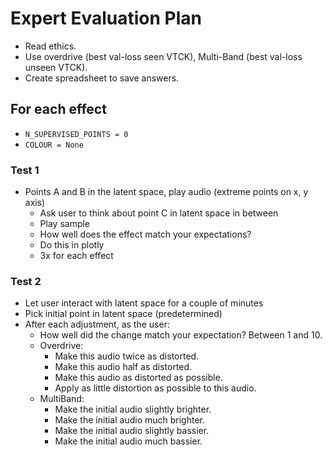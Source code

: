 # Expert Evaluation Plan

- Read ethics.
- Use overdrive (best val-loss seen VTCK), Multi-Band (best val-loss unseen VTCK).
- Create spreadsheet to save answers.

## For each effect
- `N_SUPERVISED_POINTS = 0`
- `COLOUR = None`

### Test 1
- Points A and B in the latent space, play audio (extreme points on x, y axis)
  - Ask user to think about point C in latent space in between
  - Play sample
  - How well does the effect match your expectations?
  - Do this in plotly
  - 3x for each effect

### Test 2
- Let user interact with latent space for a couple of minutes
- Pick initial point in latent space (predetermined)
- After each adjustment, as the user:
  - How well did the change match your expectation? Between 1 and 10.
  - Overdrive:
    - Make this audio twice as distorted.
    - Make this audio half as distorted.
    - Make this audio as distorted as possible.
    - Apply as little distortion as possible to this audio.
  - MultiBand:
    - Make the initial audio slightly brighter.
    - Make the initial audio much brighter.
    - Make the initial audio slightly bassier.
    - Make the initial audio much bassier.
